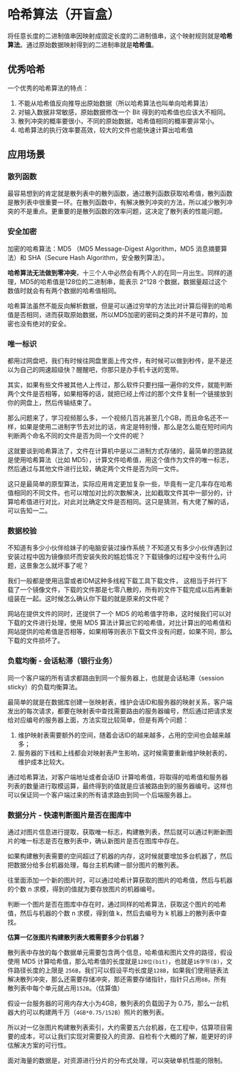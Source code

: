 # 哈希算法（开盲盒）

将任意长度的二进制值串因映射成固定长度的二进制值串，这个映射规则就是**哈希算法**。通过原始数据映射得到的二进制串就是**哈希值**。

## 优秀哈希

一个优秀的哈希算法的特点：

1. 不能从哈希值反向推导出原始数据（所以哈希算法也叫单向哈希算法）
2. 对输入数据非常敏感，原始数据修改一个 Bit 得到的哈希值也应该大不相同。
3. 散列冲突的概率要很小，不同的原始数据，哈希值相同的概率要非常小。
4. 哈希算法的执行效率要高效，较大的文件也能快速计算出哈希值

## 应用场景

### 散列函数

最容易想到的肯定就是散列表中的散列函数，通过散列函数获取哈希值，散列函数是散列表中很重要一环。在散列函数中，有解决散列冲突的方法，所以减少散列冲突的不是重点。更重要的是散列函数的效率问题，这决定了散列表的性能问题。

### 安全加密

加密的哈希算法：MD5 （MD5 Message-Digest Algorithm，MD5 消息摘要算法）和 SHA（Secure Hash Algorithm，安全散列算法）。

**哈希算法无法做到零冲突**，十三个人中必然会有两个人的在同一月出生。同样的道理，MD5的哈希值是128位的二进制串，能表示 2^128 个数据，数据量超过这个数值时就会有有两个数据的哈希值相同。

哈希算法虽然不能反向解析数据，但是可以通过穷举的方法比对计算后得到的哈希值是否相同，进而获取原始数据，所以MD5加密的密码之类的并不是可靠的，加密也没有绝对的安全。

### 唯一标识

都用过网盘吧，我们有时候往网盘里面上传文件，有时候可以做到秒传，是不是还以为自己的网速超级快？醒醒吧，你那只是办手机卡送的宽带。

其实，如果有些文件被其他人上传过，那么软件只要扫描一遍你的文件，就能判断两个文件是否相等，如果相等的话，就把已经上传过的那个文件复制一个链接放到你的网盘上，然后传输结束了。

那么问题来了，学习视频那么多，一个视频几百兆甚至几个GB，而且命名还不一样，如果是使用二进制字节去对比的话，肯定是特别慢，那么是怎么能在短时间内判断两个命名不同的文件是否为同一个文件的呢？

这就要谈到哈希算法了，文件在计算机中是以二进制方式存储的，最简单的思路就是使用哈希算法（比如 MD5），计算文件哈希值，用这个值作为文件的唯一标志，然后通过与其他文件进行比较，确定两个文件是否为同一文件。

这只是最简单的原型算法，实际应用肯定更加复杂一些，毕竟有一定几率存在哈希值相同的不同文件。也可以增加对比的次数解决，比如截取文件其中一部分的，计算哈希值进行对比，对此对比确定文件是否相同。这只是猜测，有大佬了解的话，可以告知一二。

### 数据校验

不知道有多少小伙伴给妹子的电脑安装过操作系统？不知道又有多少小伙伴遇到过安装过程中因为镜像损坏而安装失败的尴尬情况？下载镜像的过程中没有什么问题，这景象怎么就坏事了呢？

我们一般都是使用迅雷或者IDM这种多线程下载工具下载文件， 这相当于并行下载了一个镜像文件，下载的文件那是七零八散的，所有的文件下载完成以后再重新组装在一起。这时候怎么确认你下载的就是原来的文件呢？

网站在提供文件的同时，还提供了一个 MD5 的哈希值字符串，这时候我们可以对下载的文件进行处理，使用 MD5 算法计算出它的哈希值，对比计算出的哈希值和网站提供的哈希值是否相等，如果相等则表示下载文件没有问题，如果不同，那么下载的文件损坏了。

### 负载均衡 - 会话粘滞（银行业务）

同一个客户端的所有请求都路由到同一个服务器上，也就是会话粘滞（session sticky）的负载均衡算法。

最简单的就是在数据库创建一张映射表，维护会话ID和服务器的映射关系，客户端发出的每次请求，都要在映射表中查找需要路由的服务器编号，然后通过把请求发给对应编号的服务器上面，方法实现比较简单，但是有两个问题：

1. 维护映射表需要额外的空间，随着会话ID的越来越多，占用的空间也会越来越多；
2. 服务器的下线和上线都会对映射表产生影响，这时候需要重新维护映射表的，维护成本比较大。

通过哈希算法，对客户端地址或者会话ID 计算哈希值，将取得的哈希值和服务器列表的数量进行取模运算，最终得到的值就是应该被路由到的服务器编号。这样也可以保证同一个客户端过来的所有请求路由到同一个后端服务器上。

### 数据分片 - 快速判断图片是否在图库中

通过对图片信息进行提取，获取唯一标志，构建散列表，然后就可以通过判断新图片的唯一标志是否在散列表中，确认新图片是否在图库中存在。

如果构建散列表需要的空间超过了机器的内存，这时候就要增加多台机器了，然后把数据分给多台机器处理，每台主机构建一部分图片的散列表。

往里面添加一个新的图片时，可以通过哈希计算获取的图片的哈希值，然后与机器的个数 n 求模，得到的值就为要存放图片的机器编号。

判断一个图片是否在图库中存在时，通过同样的哈希算法，获取这个图片的哈希值，然后与机器的个数 n 求模，得到值 k，然后去编号为 k 机器上的散列表中查找。

**估算一亿张图片构建散列表大概需要多少台机器？**

散列表中存放的每个数据单元需要包含两个信息，哈希值和图片文件的路径，假设使用 MD5 计算哈希值，那么哈希值的长度就是`128位(bit)`，也就是`16字节(B)`，文件路径长度的上限是 `256B`，我们可以假设平均长度是`128B`，如果我们使用链表法解决散列冲突，那么还需要存储冲突，那还需要存储指针，指针只占用`8B`，所有散列表中每个单元就占用`152B`。（估算值）

假设一台服务器的可用内存大小为4GB，散列表的负载因子为 0.75，那么一台机器大约可以构建两千万（`4GB*0.75/152B`）照片的散列表。

所以对一亿张图片构建散列表索引，大约需要五六台机器，在工程中，估算项目需要的成本，可以让我们实现对需要投入的资源、自检有个大概的了解，能更好的评估解决方案的可行性。

面对海量的数据是，对资源进行分片的分布式处理，可以突破单机性能的限制。